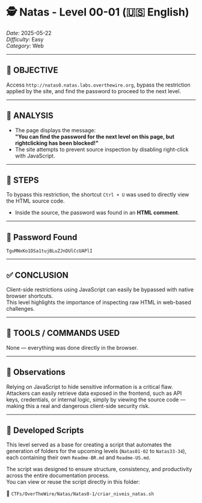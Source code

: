 # 🕵️ Natas - Level 00-01 (🇺🇸 English)  
*Date:* 2025-05-22  
*Difficulty:* Easy  
*Category:* Web

---

## 🎯 OBJECTIVE

Access `http://natas0.natas.labs.overthewire.org`, bypass the restriction applied by the site, and find the password to proceed to the next level.

---

## 🔎 ANALYSIS

- The page displays the message:  
  **"You can find the password for the next level on this page, but rightclicking has been blocked!"**
- The site attempts to prevent source inspection by disabling right-click with JavaScript.

---

## 🧱 STEPS

To bypass this restriction, the shortcut `Ctrl + U` was used to directly view the HTML source code.  
- Inside the source, the password was found in an **HTML comment**.

---

## 🔑 Password Found

```
TguMNxKo1DSa1tujBLuZJnDUlCcUAPlI
```

---

## ✅ CONCLUSION

Client-side restrictions using JavaScript can easily be bypassed with native browser shortcuts.  
This level highlights the importance of inspecting raw HTML in web-based challenges.

---

## 🧪 TOOLS / COMMANDS USED

None — everything was done directly in the browser.

---

## 🧠 Observations

Relying on JavaScript to hide sensitive information is a critical flaw.  
Attackers can easily retrieve data exposed in the frontend, such as API keys, credentials, or internal logic, simply by viewing the source code — making this a real and dangerous client-side security risk.

---

## 📎 Developed Scripts

This level served as a base for creating a script that automates the generation of folders for the upcoming levels (`Natas01-02` to `Natas33-34`), each containing their own `Readme-BR.md` and `Readme-US.md`.

The script was designed to ensure structure, consistency, and productivity across the entire documentation process.  
You can view or reuse the script directly in this folder:

📁 `CTFs/OverTheWire/Natas/Natas0-1/criar_niveis_natas.sh`

